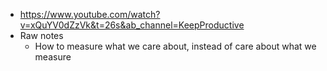 - https://www.youtube.com/watch?v=xQuYV0dZzVk&t=26s&ab_channel=KeepProductive
- Raw notes
    - How to measure what we care about, instead of care about what we measure
